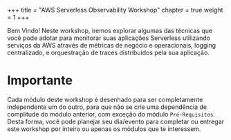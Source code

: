 +++
title = "AWS Serverless Observability Workshop"
chapter = true
weight = 1
+++

Bem Vindo! Neste workshop, iremos explorar algumas das técnicas que você pode adotar para monitorar suas aplicações Serverless utilizando serviços da AWS através de métricas de negócio e operacionais, logging centralizado, e orquestração de traces distribuidos pela sua aplicação.

# Importante

Cada módulo deste workshop é desenhado para ser completamente independente um do outro, para que não se crie uma dependência de complitude do módulo anterior, com exceção do módulo `Pré-Requisitos`. Desta forma, você pode planejar seu dia/evento para completar ou entregar este workshop por inteiro ou apenas os módulos que te interessem.
